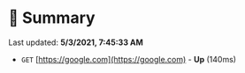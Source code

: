 # 📖 Summary
Last updated: **5/3/2021, 7:45:33 AM**

- `GET` [https://google.com](https://google.com) - **Up** (140ms)
